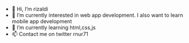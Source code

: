 - 👋 Hi, I’m rizaldi
- 👀 I’m currently interested in web app development. I also want to learn mobile app development
- 🌱 I’m currently learning html,css,js
- 📫 Contact me on twitter rnur71

<!---
rizaldinur/rizaldinur is a ✨ special ✨ repository because its `README.md` (this file) appears on your GitHub profile.
You can click the Preview link to take a look at your changes.
--->
